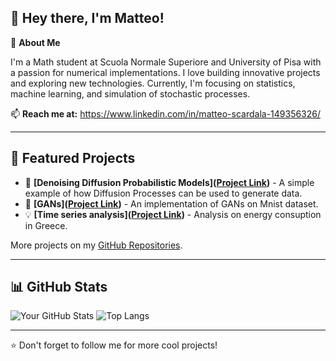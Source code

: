 ## 👋 Hey there, I'm Matteo!

🚀 **About Me**

I'm a Math student at Scuola Normale Superiore and University of Pisa with a passion for numerical implementations. I love building innovative projects and exploring new technologies. Currently, I'm focusing on statistics, machine learning, and simulation of stochastic processes.

📫 **Reach me at:** https://www.linkedin.com/in/matteo-scardala-149356326/

---


## 📌 Featured Projects
- 🧠  **[Denoising Diffusion Probabilistic Models]([Project Link](https://github.com/MScespun/DDPM))** - A simple example of how Diffusion Processes can be used to generate data.
- 🧠 **[GANs]([Project Link](https://github.com/MScespun/GANs))** - An implementation of GANs on Mnist dataset.
- 💡 **[Time series analysis]([Project Link](https://github.com/MScespun/TSGreece))** - Analysis on energy consuption in Greece.

More projects on my [GitHub Repositories](https://github.com/MScespun).

---

## 📊 GitHub Stats
![Your GitHub Stats](https://github-readme-stats.vercel.app/api?username=MScespun&show_icons=true&theme=radical)
![Top Langs](https://github-readme-stats.vercel.app/api/top-langs/?username=MScespun&layout=compact&theme=radical)

---

⭐️ Don't forget to follow me for more cool projects!
